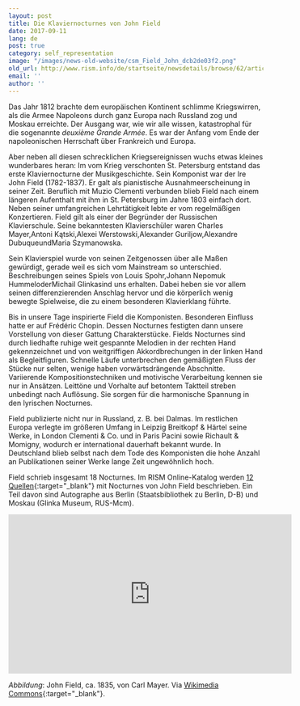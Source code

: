 ```yaml
---
layout: post
title: Die Klaviernocturnes von John Field
date: 2017-09-11
lang: de
post: true
category: self_representation
image: "/images/news-old-website/csm_Field_John_dcb2de03f2.png"
old_url: http://www.rism.info/de/startseite/newsdetails/browse/62/article/64/john-fields-piano-nocturnes.html
email: ''
author: ''
---
```



Das Jahr 1812 brachte dem europäischen Kontinent schlimme Kriegswirren, als die Armee Napoleons durch ganz Europa nach Russland zog und Moskau erreichte. Der Ausgang war, wie wir alle wissen, katastrophal für die sogenannte _deuxième Grande Armée_. Es war der Anfang vom Ende der napoleonischen Herrschaft über Frankreich und Europa.

Aber neben all diesen schrecklichen Kriegsereignissen wuchs etwas kleines wunderbares heran: Im vom Krieg verschonten St. Petersburg entstand das erste Klaviernocturne der Musikgeschichte. Sein Komponist war der Ire John Field (1782-1837). Er galt als pianistische Ausnahmeerscheinung in seiner Zeit. Beruflich mit Muzio Clementi verbunden blieb Field nach einem längeren Aufenthalt mit ihm in St. Petersburg im Jahre 1803 einfach dort. Neben seiner umfangreichen Lehrtätigkeit lebte er vom regelmäßigen Konzertieren. Field gilt als einer der Begründer der Russischen Klavierschule. Seine bekanntesten Klavierschüler waren Charles Mayer,Antoni Kątski,Alexei Werstowski,Alexander Guriljow,Alexandre DubuqueundMaria Szymanowska.

Sein Klavierspiel wurde von seinen Zeitgenossen über alle Maßen gewürdigt, gerade weil es sich vom Mainstream so unterschied. Beschreibungen seines Spiels von Louis Spohr,Johann Nepomuk HummeloderMichail Glinkasind uns erhalten. Dabei heben sie vor allem seinen differenzierenden Anschlag hervor und die körperlich wenig bewegte Spielweise, die zu einem besonderen Klavierklang führte.

Bis in unsere Tage inspirierte Field die Komponisten. Besonderen Einfluss hatte er auf Frédéric Chopin. Dessen Nocturnes festigten dann unsere Vorstellung von dieser Gattung Charakterstücke. Fields Nocturnes sind durch liedhafte ruhige weit gespannte Melodien in der rechten Hand gekennzeichnet und von weitgriffigen Akkordbrechungen in der linken Hand als Begleitfiguren. Schnelle Läufe unterbrechen den gemäßigten Fluss der Stücke nur selten, wenige haben vorwärtsdrängende Abschnitte. Variierende Kompositionstechniken und motivische Verarbeitung kennen sie nur in Ansätzen. Leittöne und Vorhalte auf betontem Taktteil streben unbedingt nach Auflösung. Sie sorgen für die harmonische Spannung in den lyrischen Nocturnes.

Field publizierte nicht nur in Russland, z. B. bei Dalmas. Im restlichen Europa verlegte im größeren Umfang in Leipzig Breitkopf & Härtel seine Werke, in London Clementi & Co. und in Paris Pacini sowie Richault & Momigny, wodurch er international dauerhaft bekannt wurde. In Deutschland blieb selbst nach dem Tode des Komponisten die hohe Anzahl an Publikationen seiner Werke lange Zeit ungewöhnlich hoch.

Field schrieb insgesamt 18 Nocturnes. Im RISM Online-Katalog werden [12 Quellen](https://opac.rism.info/search?View=rism&author=field&title=nocturnes&Language=en){:target="_blank"} mit Nocturnes von John Field beschrieben. Ein Teil davon sind Autographe aus Berlin (Staatsbibliothek zu Berlin, D-B) und Moskau (Glinka Museum, RUS-Mcm).

<iframe width="560" height="315" src="https://www.youtube.com/embed/MPFv7FyuSlI" frameborder="0" allowfullscreen></iframe>



_Abbildung_: John Field, ca. 1835, von Carl Mayer. Via [Wikimedia Commons](https://commons.wikimedia.org/wiki/File:John_Field.png){:target="_blank"}.



